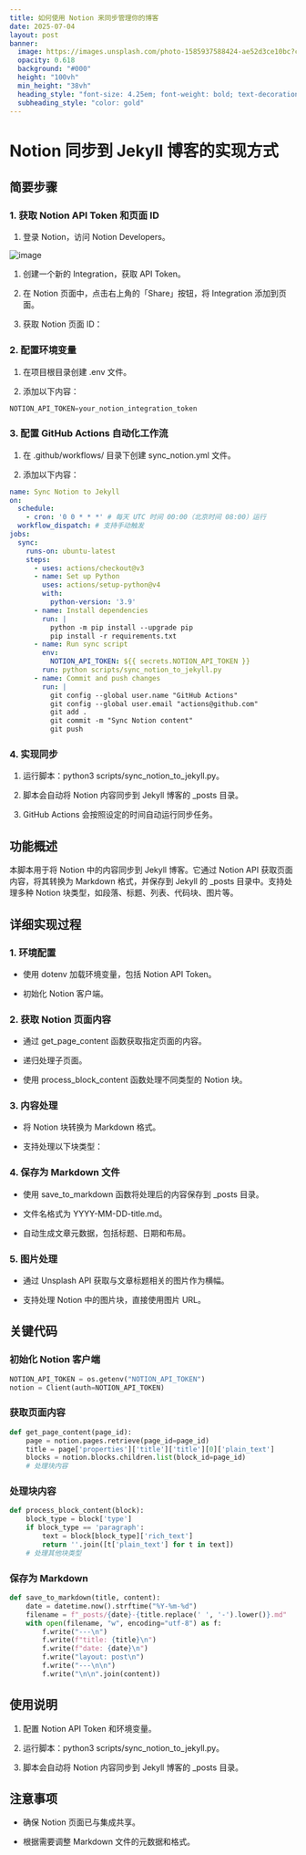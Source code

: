 ```yaml
---
title: 如何使用 Notion 来同步管理你的博客
date: 2025-07-04
layout: post
banner:
  image: https://images.unsplash.com/photo-1585937588424-ae52d3ce10bc?crop=entropy&cs=tinysrgb&fit=max&fm=jpg&ixid=M3w2OTIwMzJ8MHwxfHJhbmRvbXx8fHx8fHx8fDE3NTE2MjQ2Mjd8&ixlib=rb-4.1.0&q=80&w=1080
  opacity: 0.618
  background: "#000"
  height: "100vh"
  min_height: "38vh"
  heading_style: "font-size: 4.25em; font-weight: bold; text-decoration: underline"
  subheading_style: "color: gold"
---
```


# Notion 同步到 Jekyll 博客的实现方式

## 简要步骤

### 1. 获取 Notion API Token 和页面 ID

1. 登录 Notion，访问 Notion Developers。

![image](https://prod-files-secure.s3.us-west-2.amazonaws.com/a7a0cc5a-89b9-4cda-8686-1fba0ca52f40/d19c1afe-dea5-4312-9333-786b0ba83054/image.png?X-Amz-Algorithm=AWS4-HMAC-SHA256&X-Amz-Content-Sha256=UNSIGNED-PAYLOAD&X-Amz-Credential=ASIAZI2LB4667VOHGBRW%2F20250704%2Fus-west-2%2Fs3%2Faws4_request&X-Amz-Date=20250704T102347Z&X-Amz-Expires=3600&X-Amz-Security-Token=IQoJb3JpZ2luX2VjECIaCXVzLXdlc3QtMiJHMEUCIQCvdSsy5jR3H7qOyEjFL81I%2BSOx%2BkEVUuwAYa7gikH5RgIgNZA1DnKISusmvvQgA9imHQvyoAFY25R9R%2Bq54svXRQMq%2FwMIKxAAGgw2Mzc0MjMxODM4MDUiDHb6PCP2qT1%2FulG8nSrcA5eXzeXb6ARvIHwVUW%2F2G%2BmBjPkDHk3GaovQFmduDFV%2Bzlb3%2Bj2KmCAi4f3478W5KeGf78ucy4L3DDd2dqfKmPObPthvbo7u6jNtRZA9e2IV4I7Cyy0YS7fu46uPwFVUgtKJN1AghT3VFaRBDyvYfA6urEiUHclzvLb6kUFvA6r65Xu0in9QOad%2FIamgBHgOCMfiISQwiF3n4ExpChur1tmZPROF3aedzF1GtuxllUrigO0Fh9tLYQXftLtFwMCAm1V%2BDDB4LVeOYxuiniP6SZYneFJI0Gu2At7LjzQLWcTL0nxhgqRzXExjYb1Po9w2Wn5js3kmYsp0s1DG1Ng%2BXgf9n8tDh%2FAb5DyTIuG4E8RkOBhOwcmqPki7mnhsfZbADHiP6EV49aDigI9LH1h6LA%2FP9X2YONyXJITzkd24f07c3pTU%2FaIEsi3kjVITRrCyLSlhRv6iMHo8X09yI4w8Kq58oCpUSzx%2Bi08Ukdxw7aP2%2BmbuQiCy45bakklYRYBURmWYKWFQ4PjZYI7Vox4A2WjfpfazaVpMG%2B8EXSwA55DYa36fozK3fxQ%2FZO1Ge0yneeGJicikktyvI6Y4PTs%2FqZc5Rr%2BCGQ1BbE%2BJHLqWRCm31FJWnLkYnFb3XW0xMOu9nsMGOqUBgEAsBFdFgCenfPD80hqjxP6XM8I6r6voiZzJlQC4LWyGaxOgbQf6AhOiLLwLRI454Y9JHqfR2%2BvZ%2FjNP%2FYNDKfa%2FPo07r6mKEXrNnT%2Fw4337tdwTou%2Fx2z8XJ1FdoiUXQ0psIPN%2FwTKBNthfAT7nl2FLqyGOjXhNGgLGntz0WlVWYDX15RU9DcnsmtAAdPDatInuzv7v6VFjwlNJSboOM%2BRLFkb8&X-Amz-Signature=d752d445aa8ea75841b7817a00bcfee47a5be053139a3e42541da441022fc0f0&X-Amz-SignedHeaders=host&x-amz-checksum-mode=ENABLED&x-id=GetObject)

1. 创建一个新的 Integration，获取 API Token。

1. 在 Notion 页面中，点击右上角的「Share」按钮，将 Integration 添加到页面。

1. 获取 Notion 页面 ID：


### 2. 配置环境变量

1. 在项目根目录创建 .env 文件。

1. 添加以下内容：

```javascript
NOTION_API_TOKEN=your_notion_integration_token
```

### 3. 配置 GitHub Actions 自动化工作流

1. 在 .github/workflows/ 目录下创建 sync_notion.yml 文件。

1. 添加以下内容：

```yaml
name: Sync Notion to Jekyll
on:
  schedule:
    - cron: '0 0 * * *' # 每天 UTC 时间 00:00（北京时间 08:00）运行
  workflow_dispatch: # 支持手动触发
jobs:
  sync:
    runs-on: ubuntu-latest
    steps:
      - uses: actions/checkout@v3
      - name: Set up Python
        uses: actions/setup-python@v4
        with:
          python-version: '3.9'
      - name: Install dependencies
        run: |
          python -m pip install --upgrade pip
          pip install -r requirements.txt
      - name: Run sync script
        env:
          NOTION_API_TOKEN: ${{ secrets.NOTION_API_TOKEN }}
        run: python scripts/sync_notion_to_jekyll.py
      - name: Commit and push changes
        run: |
          git config --global user.name "GitHub Actions"
          git config --global user.email "actions@github.com"
          git add .
          git commit -m "Sync Notion content"
          git push
```

### 4. 实现同步

1. 运行脚本：python3 scripts/sync_notion_to_jekyll.py。

1. 脚本会自动将 Notion 内容同步到 Jekyll 博客的 _posts 目录。

1. GitHub Actions 会按照设定的时间自动运行同步任务。

## 功能概述

本脚本用于将 Notion 中的内容同步到 Jekyll 博客。它通过 Notion API 获取页面内容，将其转换为 Markdown 格式，并保存到 Jekyll 的 _posts 目录中。支持处理多种 Notion 块类型，如段落、标题、列表、代码块、图片等。

## 详细实现过程

### 1. 环境配置

- 使用 dotenv 加载环境变量，包括 Notion API Token。

- 初始化 Notion 客户端。

### 2. 获取 Notion 页面内容

- 通过 get_page_content 函数获取指定页面的内容。

- 递归处理子页面。

- 使用 process_block_content 函数处理不同类型的 Notion 块。

### 3. 内容处理

- 将 Notion 块转换为 Markdown 格式。

- 支持处理以下块类型：


### 4. 保存为 Markdown 文件

- 使用 save_to_markdown 函数将处理后的内容保存到 _posts 目录。

- 文件名格式为 YYYY-MM-DD-title.md。

- 自动生成文章元数据，包括标题、日期和布局。

### 5. 图片处理

- 通过 Unsplash API 获取与文章标题相关的图片作为横幅。

- 支持处理 Notion 中的图片块，直接使用图片 URL。

## 关键代码

### 初始化 Notion 客户端

```python
NOTION_API_TOKEN = os.getenv("NOTION_API_TOKEN")
notion = Client(auth=NOTION_API_TOKEN)
```

### 获取页面内容

```python
def get_page_content(page_id):
    page = notion.pages.retrieve(page_id=page_id)
    title = page['properties']['title']['title'][0]['plain_text']
    blocks = notion.blocks.children.list(block_id=page_id)
    # 处理块内容
```

### 处理块内容

```python
def process_block_content(block):
    block_type = block['type']
    if block_type == 'paragraph':
        text = block[block_type]['rich_text']
        return ''.join([t['plain_text'] for t in text])
    # 处理其他块类型
```

### 保存为 Markdown

```python
def save_to_markdown(title, content):
    date = datetime.now().strftime("%Y-%m-%d")
    filename = f"_posts/{date}-{title.replace(' ', '-').lower()}.md"
    with open(filename, "w", encoding="utf-8") as f:
        f.write("---\n")
        f.write(f"title: {title}\n")
        f.write(f"date: {date}\n")
        f.write("layout: post\n")
        f.write("---\n\n")
        f.write("\n\n".join(content))
```

## 使用说明

1. 配置 Notion API Token 和环境变量。

1. 运行脚本：python3 scripts/sync_notion_to_jekyll.py。

1. 脚本会自动将 Notion 内容同步到 Jekyll 博客的 _posts 目录。

## 注意事项

- 确保 Notion 页面已与集成共享。

- 根据需要调整 Markdown 文件的元数据和格式。